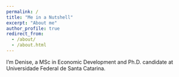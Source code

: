```yaml
---
permalink: /
title: "Me in a Nutshell"
excerpt: "About me"
author_profile: true
redirect_from: 
  - /about/
  - /about.html
---
```

I’m Denise, a MSc in Economic Development and Ph.D. candidate at Universidade Federal de Santa Catarina. 
